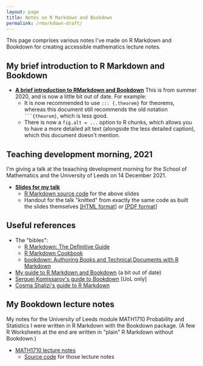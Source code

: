 ```yaml
---
layout: page
title: Notes on R Markdown and Bookdown
permalink: /rmarkdown-draft/
---
```


This page comprises various notes I've made on R Markdown and Bookdown for creating accessible mathematics lecture notes.

## My brief introduction to R Markdown and Bookdown

- **[A brief introduction to RMarkdown and Bookdown](../assets/Rmd/intro.html)** This is from summer 2020, and is now a little bit out of date. For example:
   - It is now recommended to use `::: {.theorem}` for theorems, whereas this document still recommends the old notation <code>```{theorem}</code>, which is less good.
   - There is now a `fig.alt = ...` option to R chunks, which allows you to have a more detailed alt text (alongside the less detailed caption), which this document doesn't mention.

## Teaching development morning, 2021

I'm giving a talk at the teaaching development morning for the School of Mathematics and the University of Leeds on 14 December 2021.

* **[Slides for my talk](../assets/Rmd/rmarkdown-slides.html)**
   * [R Markdown source code](../assets/Rmd/rmarkdown-slides.Rmd) for the above slides
   * Handout for the talk "knitted" from exactly the same code as built the slides themselves [[HTML format]](../assets/Rmd/rmarkdown-handout.html) or [[PDF format]](../assets/Rmd/rmarkdown-handout.pdf)

## Useful references

- The "bibles":
  - [R Markdown: The Definitive Guide](https://bookdown.org/yihui/rmarkdown/)
  - [R Markdown Cookbook](https://bookdown.org/yihui/rmarkdown-cookbook/)
  - [bookdown: Authoring Books and Technical Documents with R Markdown](https://bookdown.org/yihui/bookdown/)
- [My guide to R Markdown and Bookdown](https://mpaldridge.github.io/rmarkdown-bookdown/) (a bit out of date)
- [Serguei Komissarov's guide to Bookdown](https://minerva.leeds.ac.uk/bbcswebdav/courses/201920_5685_MATH2620/BB-Guide/index.html) [UoL only]
- [Cosma Shalizi's guide to R Markdown](http://www.stat.cmu.edu/~cshalizi/rmarkdown/)

## My Bookdown lecture notes

My notes for the University of Leeds module MATH1710 Probability and Statistics I were written in R Markdown with the Bookdown package. (A few R Worksheets at the end are written in "plain" R Markdown without Bookdown.)

- [MATH1710 lecture notes](https://mpaldridge.github.io/math1710/)
   - [Source code](https://github.com/mpaldridge/math1710) for those lecture notes

